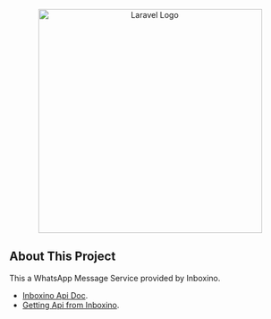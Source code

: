 <p align="center"><a href="https://app.inboxino.com/" target="_blank"><img src="https://upload.wikimedia.org/wikipedia/commons/6/6b/WhatsApp.svg" width="400" alt="Laravel Logo"></a></p>

## About This Project

This a WhatsApp Message Service provided by Inboxino.

- [Inboxino Api Doc](https://app.inboxino.com/services/api/document).
- [Getting Api from Inboxino](https://app.inboxino.com/services/api).


